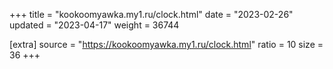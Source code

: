 +++
title = "kookoomyawka.my1.ru/clock.html"
date = "2023-02-26"
updated = "2023-04-17"
weight = 36744

[extra]
source = "https://kookoomyawka.my1.ru/clock.html"
ratio = 10
size = 36
+++
